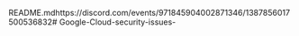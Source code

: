 README.mdhttps://discord.com/events/971845904002871346/1387856017500536832# Google-Cloud-security-issues-